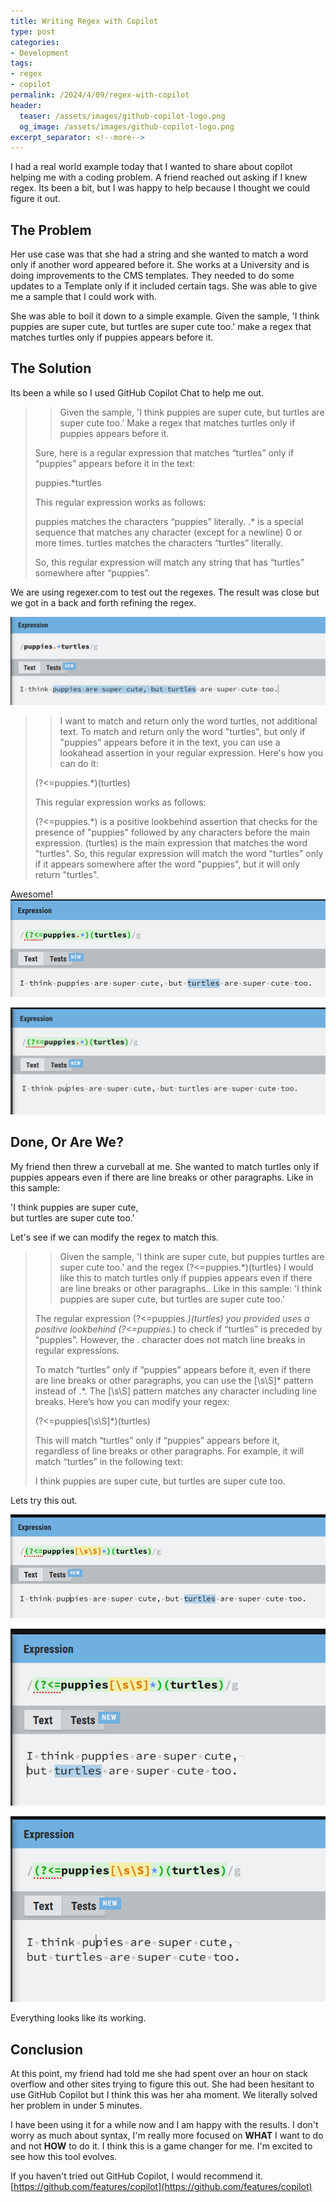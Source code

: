 ```yaml
---
title: Writing Regex with Copilot
type: post
categories:
- Development
tags:
- regex
- copilot
permalink: /2024/4/09/regex-with-copilot
header:
  teaser: /assets/images/github-copilot-logo.png
  og_image: /assets/images/github-copilot-logo.png
excerpt_separator: <!--more-->
---
```


I had a real world example today that I wanted to share about copilot helping me with a coding problem. A friend reached out asking if I knew regex. Its been a bit, but I was happy to help because I thought we could figure it out.<!--more-->

## The Problem

Her use case was that she had a string and she wanted to match a word only if another word appeared before it. She works at a University and is doing improvements to the CMS templates. They needed to do some updates to a Template only if it included certain tags. She was able to give me a sample that I could work with.

She was able to boil it down to a simple example. Given the sample, 'I think puppies are super cute, but turtles are super cute too.'  make a regex that matches turtles only if puppies appears before it.

## The Solution

Its been a while so I used GitHub Copilot Chat to help me out. 

>> Given the sample, 'I think puppies are super cute, but turtles are super cute too.' Make a regex that matches turtles only if puppies appears before it.
> 
> Sure, here is a regular expression that matches “turtles” only if “puppies” appears before it in the text:
>
> puppies.*turtles
> 
> This regular expression works as follows:
> 
> puppies matches the characters “puppies” literally.
> .* is a special sequence that matches any character (except for a newline) 0 or more times.
> turtles matches the characters “turtles” literally.
> 
> So, this regular expression will match any string that has “turtles” somewhere after “puppies”.

We are using regexer.com to test out the regexes. The result was close but we got in a back and forth refining the regex.

![Testing regexes on regexer.com](/assets/images/regex-copilot-1.png)

>> I want to match and return only the word turtles, not additional text.
> To match and return only the word "turtles", but only if "puppies" appears before it in the text, you can use a lookahead assertion in your regular expression. Here's how you can do it:
> 
> (?<=puppies.*)(turtles)
>
> This regular expression works as follows:
> 
> (?<=puppies.*) is a positive lookbehind assertion that checks for the presence of "puppies" followed by any characters before the main expression.
> (turtles) is the main expression that matches the word "turtles".
> So, this regular expression will match the word "turtles" only if it appears somewhere after the word "puppies", but it will only return "turtles".

Awesome!
![matching turtles](/assets/images/regex-copilot-2.png)

![not matching turtles](/assets/images/regex-copilot-3.png)

## Done, Or Are We?

My friend then threw a curveball at me. She wanted to match turtles only if puppies appears even if there are line breaks or other paragraphs. Like in this sample: 

'I think puppies are super cute,<br /> but turtles are super cute too.'

Let's see if we can modify the regex to match this.

>> Given the sample, 'I think  are super cute, but puppies turtles are super cute too.' and the regex (?<=puppies.*)(turtles) I would like this to match turtles only if puppies appears even if there are line breaks or other paragraphs.. Like in this sample: 
>> 'I think puppies are super cute,
>> but turtles are super cute too.'
> 
> The regular expression (?<=puppies.*)(turtles) you provided uses a positive lookbehind (?<=puppies.*) to check if “turtles” is preceded by “puppies”. However, the . character does not match line breaks in regular expressions.
> 
> To match “turtles” only if “puppies” appears before it, even if there are line breaks or other paragraphs, you can use the [\s\S]* pattern instead of .*. The [\s\S] pattern matches any character including line breaks. Here’s how you can modify your regex:
> 
> (?<=puppies[\s\S]*)(turtles)
> 
> This will match “turtles” only if “puppies” appears before it, regardless of line breaks or other paragraphs. For example, it will match “turtles” in the following text:
> 
> I think puppies are super cute,
> but turtles are super cute too.
> 

Lets try this out.

![matching turtles same line](/assets/images/regex-copilot-4.png)

![matching turtles different lines](/assets/images/regex-copilot-5.png)

![not matching turtles](/assets/images/regex-copilot-6.png)

Everything looks like its working.

## Conclusion

At this point, my friend had told me she had spent over an hour on stack overflow and other sites trying to figure this out. She had been hesitant to use GitHub Copilot but I think this was her aha moment. We literally solved her problem in under 5 minutes. 

I have been using it for a while now and I am happy with the results. I don't worry as much about syntax, I'm really more focused on **WHAT** I want to do and not **HOW** to do it. I think this is a game changer for me. I'm excited to see how this tool evolves. 

If you haven't tried out GitHub Copilot, I would recommend it. [https://github.com/features/copilot](https://github.com/features/copilot)
